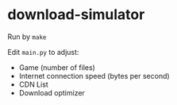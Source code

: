 # download-simulator
Run by
`make`

Edit `main.py` to adjust:
* Game (number of files)
* Internet connection speed (bytes per second)
* CDN List
* Download optimizer
